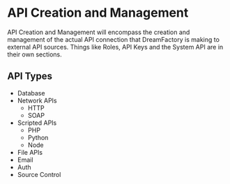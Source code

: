 # API Creation and Management

API Creation and Management will encompass the creation and management of the actual API connection that DreamFactory is making to external API sources. Things like Roles, API Keys and the System API are in their own sections. 

## API Types

- Database
- Network APIs
    - HTTP
    - SOAP
- Scripted APIs
    - PHP
    - Python
    - Node
- File APIs
- Email
- Auth
- Source Control

